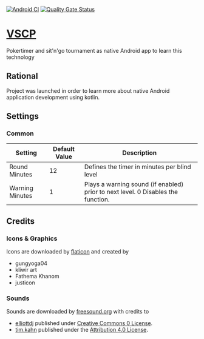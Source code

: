 [![Android CI](https://github.com/arburk/vscp/actions/workflows/android_ci.yml/badge.svg)](https://github.com/arburk/vscp/actions/workflows/android_ci.yml)
[![Quality Gate Status](https://sonarcloud.io/api/project_badges/measure?project=arburk_vscp&metric=alert_status)](https://sonarcloud.io/summary/new_code?id=arburk_vscp)

#  [VSCP](http://vscp.ch/)
Pokertimer and sit'n'go tournament as native Android app to learn this technology

## Rational
Project was launched in order to learn more about native Android application development using kotlin.


## Settings
### Common

| Setting         | Default Value | Description                                                                      |
|-----------------|---------------|----------------------------------------------------------------------------------|
| Round Minutes   | 12            | Defines the timer in minutes per blind level                                     |
| Warning Minutes | 1             | Plays a warning sound (if enabled) prior to next level. 0 Disables the function. |

## Credits

### Icons & Graphics

Icons are downloaded by [flaticon](https://www.flaticon.com/) and created by

- gungyoga04
- kliwir art
- Fathema Khanom
- justicon

### Sounds

Sounds are downloaded by [freesound.org](https://freesound.org/) with credits to

- [elliottdj](https://freesound.org/people/elliottdj/sounds/685903/) published
  under [Creative Commons 0 License](https://creativecommons.org/publicdomain/zero/1.0/).
- [tim.kahn](https://freesound.org/people/tim.kahn/sounds/95245/) published under
  the [Attribution 4.0 License](https://creativecommons.org/licenses/by/4.0/).